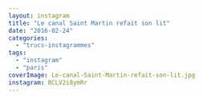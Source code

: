 ```yaml
---
layout: instagram
title: "Le canal Saint Martin refait son lit"
date: "2016-02-24"
categories: 
  - "trucs-instagrammes"
tags: 
  - "instagram"
  - "paris"
coverImage: Le-canal-Saint-Martin-refait-son-lit.jpg
instagram: BCLV2i8ymRr
---
```

